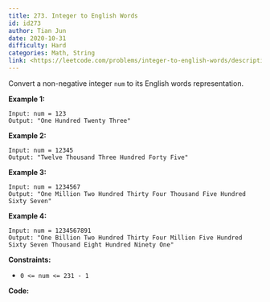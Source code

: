 ```yaml
---
title: 273. Integer to English Words
id: id273
author: Tian Jun
date: 2020-10-31
difficulty: Hard
categories: Math, String
link: <https://leetcode.com/problems/integer-to-english-words/description/>
---
```


Convert a non-negative integer `num` to its English words representation.



**Example 1:**
            
	Input: num = 123    
	Output: "One Hundred Twenty Three"    

**Example 2:**
            
	Input: num = 12345    
	Output: "Twelve Thousand Three Hundred Forty Five"    

**Example 3:**
            
	Input: num = 1234567    
	Output: "One Million Two Hundred Thirty Four Thousand Five Hundred Sixty Seven"    

**Example 4:**
            
	Input: num = 1234567891    
	Output: "One Billion Two Hundred Thirty Four Million Five Hundred Sixty Seven Thousand Eight Hundred Ninety One"    



**Constraints:**

  * `0 <= num <= 231 - 1`


**Code:**
